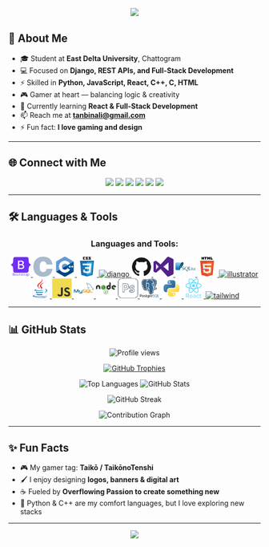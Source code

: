 <p align="center">
  <img src="https://capsule-render.vercel.app/api?type=waving&color=2ecc71&height=250&section=header&text=MD.%20Tanbin%20Ali&fontSize=60&fontColor=ffffff&animation=fadeIn&fontAlignY=38&desc=Software%20Developer&descAlignY=55&descAlign=50"/>
</p>

## 🌟 About Me  

- 🎓 Student at **East Delta University**, Chattogram 
- 💻 Focused on **Django, REST APIs, and Full-Stack Development**  
- ⚡ Skilled in **Python, JavaScript, React, C++, C, HTML**  
- 🎮 Gamer at heart — balancing logic & creativity  
- 🌱 Currently learning **React & Full-Stack Development**  
- 📫 Reach me at **tanbinali@gmail.com**  
- ⚡ Fun fact: **I love gaming and design**  

---

## 🌐 Connect with Me  

<p align="center">
  <a href="mailto:tanbinali@gmail.com" target="blank"><img src="https://img.shields.io/badge/Gmail-2ecc71?style=for-the-badge&logo=gmail&logoColor=white"/></a>
  <a href="https://linkedin.com/in/mdtanbinali" target="blank"><img src="https://img.shields.io/badge/LinkedIn-2ecc71?style=for-the-badge&logo=linkedin&logoColor=white"/></a>
  <a href="https://instagram.com/taikonotenshi" target="blank"><img src="https://img.shields.io/badge/Instagram-2ecc71?style=for-the-badge&logo=instagram&logoColor=white"/></a>
  <a href="https://www.youtube.com/c/taikoplayz" target="blank"><img src="https://img.shields.io/badge/YouTube-2ecc71?style=for-the-badge&logo=youtube&logoColor=white"/></a>
  <a href="https://www.hackerrank.com/tanbinali" target="blank"><img src="https://img.shields.io/badge/HackerRank-2ecc71?style=for-the-badge&logo=hackerrank&logoColor=white"/></a>
  <a href="https://codeforces.com/profile/tanbinali" target="blank"><img src="https://img.shields.io/badge/Codeforces-2ecc71?style=for-the-badge&logo=codeforces&logoColor=white"/></a>
</p>

---

## 🛠️ Languages & Tools  

<h3 align="center">Languages and Tools:</h3>
<p align="center"> 
<a href="https://getbootstrap.com" target="_blank" rel="noreferrer"> <img src="https://raw.githubusercontent.com/devicons/devicon/master/icons/bootstrap/bootstrap-plain-wordmark.svg" alt="bootstrap" width="40" height="40" style="filter: drop-shadow(0 0 1px #ffffff);"/> </a> 
<a href="https://www.cprogramming.com/" target="_blank" rel="noreferrer"> <img src="https://raw.githubusercontent.com/devicons/devicon/master/icons/c/c-original.svg" alt="c" width="40" height="40" style="filter: drop-shadow(0 0 1px #ffffff);"/> </a> 
<a href="https://www.w3schools.com/cpp/" target="_blank" rel="noreferrer"> <img src="https://raw.githubusercontent.com/devicons/devicon/master/icons/cplusplus/cplusplus-original.svg" alt="cplusplus" width="40" height="40" style="filter: drop-shadow(0 0 1px #ffffff);"/> </a> 
<a href="https://www.w3schools.com/css/" target="_blank" rel="noreferrer"> <img src="https://raw.githubusercontent.com/devicons/devicon/master/icons/css3/css3-original-wordmark.svg" alt="css3" width="40" height="40" style="filter: drop-shadow(0 0 1px #ffffff);"/> </a> 
<a href="https://www.djangoproject.com/" target="_blank" rel="noreferrer"> <img src="https://cdn.worldvectorlogo.com/logos/django.svg" alt="django" width="40" height="40" style="filter: drop-shadow(0 0 1px #ffffff);"/> </a> 
<a href="https://github.com/" target="_blank" rel="noreferrer"> <img src="https://raw.githubusercontent.com/devicons/devicon/master/icons/github/github-original.svg" alt="github" width="40" height="40" style="filter: drop-shadow(0 0 1px #ffffff);"/> </a>
<a href="https://visualstudio.microsoft.com/" target="_blank" rel="noreferrer"> <img src="https://raw.githubusercontent.com/devicons/devicon/master/icons/visualstudio/visualstudio-plain.svg" alt="visualstudio" width="40" height="40" style="filter: drop-shadow(0 0 1px #ffffff);"/> </a>
<a href="https://www.sqlite.org/" target="_blank" rel="noreferrer"> <img src="https://raw.githubusercontent.com/devicons/devicon/master/icons/sqlite/sqlite-original-wordmark.svg" alt="sqlite" width="40" height="40" style="filter: drop-shadow(0 0 1px #ffffff);"/> </a>
<a href="https://www.w3.org/html/" target="_blank" rel="noreferrer"> <img src="https://raw.githubusercontent.com/devicons/devicon/master/icons/html5/html5-original-wordmark.svg" alt="html5" width="40" height="40" style="filter: drop-shadow(0 0 1px #ffffff);"/> </a> 
<a href="https://www.adobe.com/in/products/illustrator.html" target="_blank" rel="noreferrer"> <img src="https://www.vectorlogo.zone/logos/adobe_illustrator/adobe_illustrator-icon.svg" alt="illustrator" width="40" height="40" style="filter: drop-shadow(0 0 1px #ffffff);"/> </a> 
<a href="https://www.java.com" target="_blank" rel="noreferrer"> <img src="https://raw.githubusercontent.com/devicons/devicon/master/icons/java/java-original.svg" alt="java" width="40" height="40" style="filter: drop-shadow(0 0 1px #ffffff);"/> </a> 
<a href="https://developer.mozilla.org/en-US/docs/Web/JavaScript" target="_blank" rel="noreferrer"> <img src="https://raw.githubusercontent.com/devicons/devicon/master/icons/javascript/javascript-original.svg" alt="javascript" width="40" height="40" style="filter: drop-shadow(0 0 1px #ffffff);"/> </a> 
<a href="https://www.mysql.com/" target="_blank" rel="noreferrer"> <img src="https://raw.githubusercontent.com/devicons/devicon/master/icons/mysql/mysql-original-wordmark.svg" alt="mysql" width="40" height="40" style="filter: drop-shadow(0 0 1px #ffffff);"/> </a> 
<a href="https://nodejs.org" target="_blank" rel="noreferrer"> <img src="https://raw.githubusercontent.com/devicons/devicon/master/icons/nodejs/nodejs-original-wordmark.svg" alt="nodejs" width="40" height="40" style="filter: drop-shadow(0 0 1px #ffffff);"/> </a> 
<a href="https://www.photoshop.com/en" target="_blank" rel="noreferrer"> <img src="https://raw.githubusercontent.com/devicons/devicon/master/icons/photoshop/photoshop-line.svg" alt="photoshop" width="40" height="40" style="filter: drop-shadow(0 0 1px #ffffff);"/> </a> 
<a href="https://www.postgresql.org" target="_blank" rel="noreferrer"> <img src="https://raw.githubusercontent.com/devicons/devicon/master/icons/postgresql/postgresql-original-wordmark.svg" alt="postgresql" width="40" height="40" style="filter: drop-shadow(0 0 1px #ffffff);"/> </a> 
<a href="https://www.python.org" target="_blank" rel="noreferrer"> <img src="https://raw.githubusercontent.com/devicons/devicon/master/icons/python/python-original.svg" alt="python" width="40" height="40" style="filter: drop-shadow(0 0 1px #ffffff);"/> </a> 
<a href="https://reactjs.org/" target="_blank" rel="noreferrer"> <img src="https://raw.githubusercontent.com/devicons/devicon/master/icons/react/react-original-wordmark.svg" alt="react" width="40" height="40" style="filter: drop-shadow(0 0 1px #ffffff);"/> </a> 
<a href="https://tailwindcss.com/" target="_blank" rel="noreferrer"> <img src="https://www.vectorlogo.zone/logos/tailwindcss/tailwindcss-icon.svg" alt="tailwind" width="40" height="40" style="filter: drop-shadow(0 0 1px #ffffff);"/> </a> 
</p>

---

## 📊 GitHub Stats  
<p align="center">
  <img src="https://komarev.com/ghpvc/?username=tanbinali&label=Profile%20views&color=2ecc71&style=flat" alt="Profile views" />
</p>

<p align="center">
  <a href="https://github.com/ryo-ma/github-profile-trophy">
    <img src="https://github-profile-trophy.vercel.app/?username=tanbinali&theme=matrix&no-frame=true&margin-w=10&margin-h=10" alt="GitHub Trophies" />
  </a>
</p>

<p align="center">
  <img src="https://github-readme-stats.vercel.app/api/top-langs?username=tanbinali&show_icons=true&locale=en&layout=compact&theme=tokyonight&hide_border=true&title_color=2ecc71" alt="Top Languages" height="160"/>
  <img src="https://github-readme-stats.vercel.app/api?username=tanbinali&show_icons=true&locale=en&theme=tokyonight&hide_border=true&title_color=2ecc71&icon_color=2ecc71" alt="GitHub Stats" height="160"/>
</p>

<p align="center">
  <img src="https://github-readme-streak-stats.herokuapp.com/?user=tanbinali&theme=tokyonight&hide_border=true&ring=2ecc71&currStreakLabel=2ecc71" alt="GitHub Streak" height="170"/>
</p>

<p align="center">
  <img src="https://github-readme-activity-graph.vercel.app/graph?username=tanbinali&theme=react-dark&hide_border=true&area=true&color=2ecc71&line=2ecc71&point=2ecc71" alt="Contribution Graph"/>
</p>

---

## ✨ Fun Facts  
- 🎮 My gamer tag: **Taikō / TaikōnoTenshi**  
- 🖌️ I enjoy designing **logos, banners & digital art**  
- ☕ Fueled by **Overflowing Passion to create something new**  
- 🐍 Python & C++ are my comfort languages, but I love exploring new stacks  

---

<p align="center">
  <img src="https://capsule-render.vercel.app/api?type=waving&color=2ecc71&height=120&section=footer"/>
</p>
